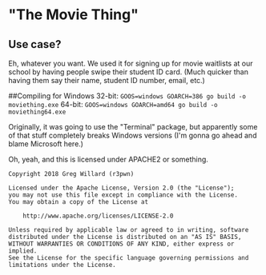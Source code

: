 # "The Movie Thing"

## Use case?
Eh, whatever you want. We used it for signing up for movie waitlists 
at our school by having people swipe their student ID card. (Much 
quicker than having them say their name, student ID number, email,
etc.)

##Compiling for Windows
32-bit:
`GOOS=windows GOARCH=386 go build -o moviething.exe`
64-bit:
`GOOS=windows GOARCH=amd64 go build -o moviething64.exe`

Originally, it was going to use the "Terminal" package, but apparently
some of that stuff completely breaks Windows versions (I'm gonna go
ahead and blame Microsoft here.)

Oh, yeah, and this is licensed under APACHE2 or something.

```
Copyright 2018 Greg Willard (r3pwn)

Licensed under the Apache License, Version 2.0 (the "License");
you may not use this file except in compliance with the License.
You may obtain a copy of the License at

    http://www.apache.org/licenses/LICENSE-2.0

Unless required by applicable law or agreed to in writing, software
distributed under the License is distributed on an "AS IS" BASIS,
WITHOUT WARRANTIES OR CONDITIONS OF ANY KIND, either express or implied.
See the License for the specific language governing permissions and
limitations under the License.
```
